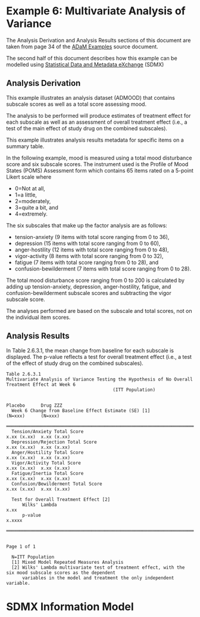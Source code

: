 # Example 6: Multivariate Analysis of Variance

The Analysis Derivation and Analysis Results sections of this document are taken from page 34 of the [ADaM Examples](../docs/adam_examples_final.pdf) source document.

The second half of this document describes how this example can be modelled using [Statistical Data and Metadata eXchange](https://sdmx.org/) (SDMX)

## Analysis Derivation

This example illustrates an analysis dataset (ADMOOD) that contains subscale scores as well as a total score assessing mood.

The analysis to be performed will produce estimates of treatment effect for each subscale as well as an assessment of overall treatment effect (i.e., a test of the main effect of study drug on the combined subscales).

This example illustrates analysis results metadata for specific items on a summary table.

In the following example, mood is measured using a total mood disturbance score and six subscale scores. The instrument used is the Profile of Mood States (POMS) Assessment form which contains 65 items rated on a 5-point Likert scale where 
- 0=Not at all, 
- 1=a little, 
- 2=moderately, 
- 3=quite a bit, and 
- 4=extremely. 

The six subscales that make up the factor analysis are as follows:
- tension-anxiety (9 items with total score ranging from 0 to 36), 
- depression (15 items with total score ranging from 0 to 60), 
- anger-hostility (12 items with total score ranging from 0 to 48), 
- vigor-activity (8 items with total score ranging from 0 to 32), 
- fatigue (7 items with total score ranging from 0 to 28), and 
- confusion-bewilderment (7 items with total score ranging from 0 to 28). 

The total mood disturbance score ranging from 0 to 200 is calculated by adding up tension-anxiety, depression, anger-hostility, fatigue, and confusion-bewilderment subscale scores and subtracting the vigor subscale score. 

The analyses performed are based on the subscale and total scores, not on the individual item scores.

## Analysis Results

In Table 2.6.3.1, the mean change from baseline for each subscale is displayed. The p-value reflects a test for overall treatment effect (i.e., a test of the effect of study drug on the combined subscales).
```
Table 2.6.3.1
Multivariate Analysis of Variance Testing the Hypothesis of No Overall Treatment Effect at Week 6
                                        (ITT Population)

                                                                          Placebo      Drug ZZZ
  Week 6 Change from Baseline Effect Estimate (SE) [1]                   (N=xxx)      (N=xxx)
  ═══════════════════════════════════════════════════════════════════════════════════════════
  Tension/Anxiety Total Score                                          x.xx (x.xx)  x.xx (x.xx)
  Depression/Rejection Total Score                                     x.xx (x.xx)  x.xx (x.xx)
  Anger/Hostility Total Score                                          x.xx (x.xx)  x.xx (x.xx)
  Vigor/Activity Total Score                                           x.xx (x.xx)  x.xx (x.xx)
  Fatigue/Inertia Total Score                                          x.xx (x.xx)  x.xx (x.xx)
  Confusion/Bewilderment Total Score                                   x.xx (x.xx)  x.xx (x.xx)

  Test for Overall Treatment Effect [2]
      Wilks' Lambda                                                                       x.xx
      p-value                                                                           x.xxxx
  ═══════════════════════════════════════════════════════════════════════════════════════════

                                                                                 Page 1 of 1

  N=ITT Population
  [1] Mixed Model Repeated Measures Analysis
  [2] Wilks' Lambda multivariate test of treatment effect, with the six mood subscale scores as the dependent
      variables in the model and treatment the only independent variable.
```

# SDMX Information Model

